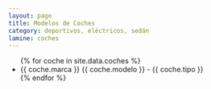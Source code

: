 ```yaml
---
layout: page
title: Modelos de Coches
category: deportivos, eléctricos, sedán
lamine: coches
---
```


<ul>
  {% for coche in site.data.coches %}
    <li>
      {{ coche.marca }} {{ coche.modelo }} - {{ coche.tipo }}
    </li>
  {% endfor %}
</ul>
